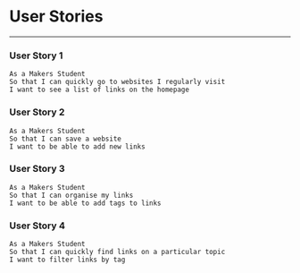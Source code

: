 # User Stories
---


### User Story 1
```
As a Makers Student
So that I can quickly go to websites I regularly visit
I want to see a list of links on the homepage
```

### User Story 2
```
As a Makers Student
So that I can save a website
I want to be able to add new links
```

### User Story 3
```
As a Makers Student
So that I can organise my links
I want to be able to add tags to links
```

### User Story 4
```
As a Makers Student
So that I can quickly find links on a particular topic
I want to filter links by tag
```
